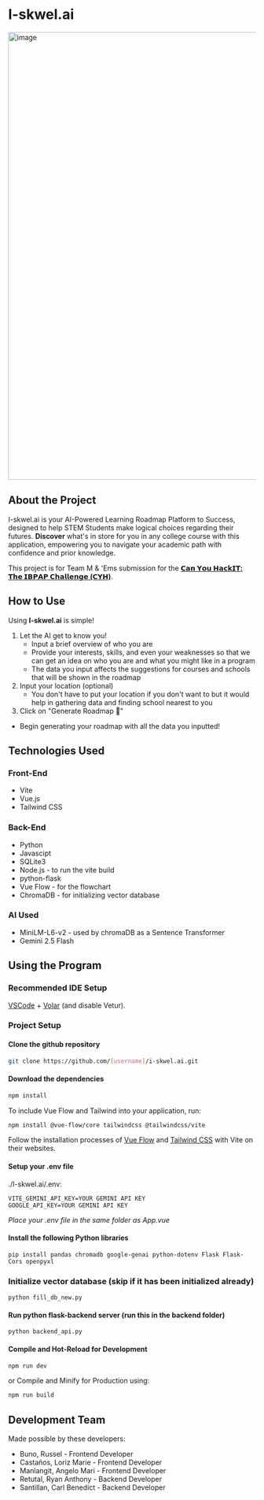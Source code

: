 # I-skwel.ai

<img width="1134" height="909" alt="image" src="https://github.com/user-attachments/assets/b69336d7-32d8-4d34-a7a9-e50b5e5f5810" />

## About the Project

I-skwel.ai is your AI-Powered Learning Roadmap Platform to Success, designed to help STEM Students make logical choices regarding their futures. **Discover** what's in store for you in any college course with this application, empowering you to navigate your academic path with confidence and prior knowledge.

This project is for Team M & 'Ems submission for the [**𝗖𝗮𝗻 𝗬𝗼𝘂 𝗛𝗮𝗰𝗸𝗜𝗧: 𝗧𝗵𝗲 𝗜𝗕𝗣𝗔𝗣 𝗖𝗵𝗮𝗹𝗹𝗲𝗻𝗴𝗲 (𝗖𝗬𝗛)**](https://www.facebook.com/share/p/1FrqsGx4sg/).

## How to Use

Using **I-skwel.ai** is simple!
1. Let the AI get to know you!
   - Input a brief overview of who you are
   - Provide your interests, skills, and even your weaknesses so that we can get an idea on who you are and what you might like in a program
   - The data you input affects the suggestions for courses and schools that will be shown in the roadmap
2. Input your location (optional)
   - You don't have to put your location if you don't want to but it would help in gathering data and finding school nearest to you
3. Click on "Generate Roadmap 🚀"
  - Begin generating your roadmap with all the data you inputted!

## Technologies Used

### Front-End
- Vite
- Vue.js
- Tailwind CSS

### Back-End
  - Python
  - Javascipt
  - SQLite3
  - Node.js - to run the vite build
  - python-flask
  - Vue Flow - for the flowchart
  - ChromaDB - for initializing vector database
 
### AI Used
  - MiniLM-L6-v2 - used by chromaDB as a Sentence Transformer 
  - Gemini 2.5 Flash
 
## Using the Program

### Recommended IDE Setup

[VSCode](https://code.visualstudio.com/) + [Volar](https://marketplace.visualstudio.com/items?itemName=Vue.volar) (and disable Vetur).

### Project Setup

#### Clone the github repository
```sh
git clone https://github.com/[username]/i-skwel.ai.git
```

#### Download the dependencies

```sh
npm install
```

To include Vue Flow and Tailwind into your application, run:
```sh
npm install @vue-flow/core tailwindcss @tailwindcss/vite
```

Follow the installation processes of [Vue Flow](https://vueflow.dev/guide/getting-started.html) and [Tailwind CSS](https://tailwindcss.com/docs/installation/using-vite) with Vite on their websites.

#### Setup your .env file
./I-skwel.ai/.env:
```
VITE_GEMINI_API_KEY=YOUR GEMINI API KEY
GOOGLE_API_KEY=YOUR GEMINI API KEY
```
*Place your .env file in the same folder as App.vue*

#### Install the following Python libraries
```
pip install pandas chromadb google-genai python-dotenv Flask Flask-Cors openpyxl
```
### Initialize vector database (skip if it has been initialized already)
```
python fill_db_new.py
```

#### Run python flask-backend server (run this in the backend folder)
```
python backend_api.py
```

#### Compile and Hot-Reload for Development

```sh
npm run dev
```

or Compile and Minify for Production using:

```sh
npm run build
```

## Development Team
Made possible by these developers: 
- Buno, Russel - Frontend Developer
- Castaños, Loriz Marie - Frontend Developer
- Manlangit, Angelo Mari - Frontend Developer
- Retutal, Ryan Anthony - Backend Developer
- Santillan, Carl Benedict - Backend Developer
